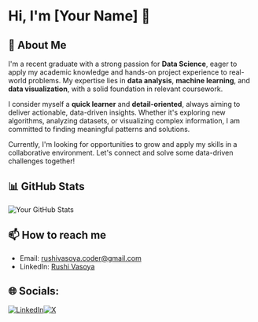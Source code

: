 # Hi, I'm [Your Name] 👋

## 👋 About Me

I'm a recent graduate with a strong passion for **Data Science**, eager to apply my academic knowledge and hands-on project experience to real-world problems. My expertise lies in **data analysis**, **machine learning**, and **data visualization**, with a solid foundation in relevant coursework.

I consider myself a **quick learner** and **detail-oriented**, always aiming to deliver actionable, data-driven insights. Whether it's exploring new algorithms, analyzing datasets, or visualizing complex information, I am committed to finding meaningful patterns and solutions.

Currently, I'm looking for opportunities to grow and apply my skills in a collaborative environment. Let's connect and solve some data-driven challenges together!

<!--
## 🚀 Key Projects
- [Project Name](Link): Brief description of what the project does.
- [Project Name](Link): Brief description of what the project does.
-->
## 📊 GitHub Stats
![Your GitHub Stats](https://github-readme-stats.vercel.app/api?username=Rucyvar&show_icons=true&theme=radical)

## 📫 How to reach me
- Email: [rushivasoya.coder@gmail.com](mailto:rushivasoya.coder@gmail.com)
- LinkedIn: [Rushi Vasoya](https://www.linkedin.com/in/vasoyarushi/)
## 🌐 Socials:
[![LinkedIn](https://img.shields.io/badge/LinkedIn-%230077B5.svg?logo=linkedin&logoColor=white)](https://www.linkedin.com/in/vasoyarushi/)[![X](https://img.shields.io/badge/X-black.svg?logo=X&logoColor=white)](https://x.com/RushiVasoya?t=eJrtUr-OMnmZuIIeJfhiDg&s=08) 

